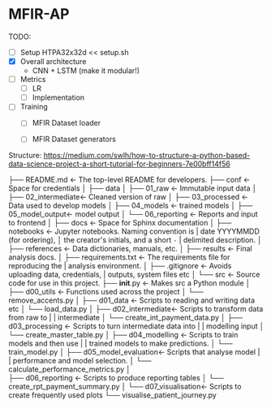 # MFIR-AP
TODO:
- [ ] Setup HTPA32x32d << setup.sh
- [x] Overall architecture
	- CNN + LSTM (make it modular!)
- [ ] Metrics
  - [ ] LR 
  - [ ] Implementation
- [ ] Training
  - [ ] MFIR Dataset loader
  - [ ] MFIR Dataset generators 


Structure: https://medium.com/swlh/how-to-structure-a-python-based-data-science-project-a-short-tutorial-for-beginners-7e00bff14f56

├── README.md          <- The top-level README for developers.
├── conf               <- Space for credentials
│
├── data
│   ├── 01_raw         <- Immutable input data
│   ├── 02_intermediate<- Cleaned version of raw
│   ├── 03_processed   <- Data used to develop models
│   ├── 04_models      <- trained models
│   ├── 05_model_output<- model output
│   └── 06_reporting   <- Reports and input to frontend
│
├── docs               <- Space for Sphinx documentation
│
├── notebooks          <- Jupyter notebooks. Naming convention is
|                         date YYYYMMDD (for ordering),
│                         the creator's initials, and a short `-` 
|                         delimited description.
│
├── references         <- Data dictionaries, manuals, etc. 
│
├── results            <- Final analysis docs.
│
├── requirements.txt   <- The requirements file for reproducing the 
|                         analysis environment.
│
├── .gitignore         <- Avoids uploading data, credentials, 
|                         outputs, system files etc
│
└── src                <- Source code for use in this project.
    ├── __init__.py    <- Makes src a Python module
    │
    ├── d00_utils      <- Functions used across the project
    │   └── remove_accents.py
    │
    ├── d01_data       <- Scripts to reading and writing data etc
    │   └── load_data.py
    │
    ├── d02_intermediate<- Scripts to transform data from raw to 
    |   |                  intermediate
    │   └── create_int_payment_data.py
    │
    ├── d03_processing <- Scripts to turn intermediate data into 
    |   |                 modelling input
    │   └── create_master_table.py
    │
    ├── d04_modelling  <- Scripts to train models and then use 
    |   |                  trained models to make predictions. 
    │   └── train_model.py
    │
    ├── d05_model_evaluation<- Scripts that analyse model 
    |   |                      performance and model selection.
    │   └── calculate_performance_metrics.py
    │    
    ├── d06_reporting  <- Scripts to produce reporting tables
    │   └── create_rpt_payment_summary.py
    │
    └── d07_visualisation<- Scripts to create frequently used plots
        └── visualise_patient_journey.py